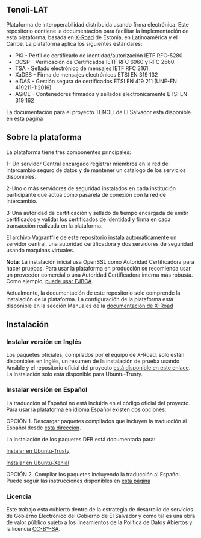 ## Tenoli-LAT 

Plataforma de interoperabilidad distribuida usando firma electrónica. Este repositorio contiene la documentación para facilitar la implementación de esta plataforma, basada en [X-Road](https://github.com/ria-ee/X-Road/) de Estonia, en Latinoamérica y el Caribe.  La plataforma aplica los siguientes estándares:

* PKI - Perfil de certificado de identidad/autorización IETF RFC-5280
* OCSP - Verificación de Certificados IETF RFC 6960 y RFC 2560.
* TSA - Sellado electrónico de mensajes  IETF RFC 3161.
* XaDES - Firma de mensajes electrónicos ETSI EN 319 132
* eIDAS - Gestión segura de certificados ETSI EN 419 211 (UNE-EN 419211-1:2016)
* ASiCE - Contenedores firmados y sellados electrónicamente ETSI EN 319 162 

La documentación para el proyecto TENOLI  de El Salvador esta disponible en [esta página](http://tenoli.gobiernoelectronico.gob.sv/) 

## Sobre la plataforma
La plataforma tiene tres componentes principales:

1- Un servidor Central encargado registrar miembros en la red de intercambio seguro de datos y de mantener un catalogo de los servicios disponibles.

2-Uno o más servidores de seguridad instalados en cada institución participante que actúa como pasarela de conexión con la red de intercambio.

3-Una autoridad de certificación y sellado de tiempo encargada de emitir certificados y validar los certificados de identidad y firma en cada transacción realizada en la plataforma. 

El archivo Vagrantfile de este repositorio instala automáticamente un servidor central, una autoridad certificadora y dos servidores de seguridad usando maquinas virtuales. 

**Nota**: La instalación inicial usa OpenSSL como Autoridad Certificadora para hacer pruebas. Para usar la plataforma en producción se recomienda usar un proveedor comercial o una Autoridad Certificadora interna más robusta. Como ejemplo, [puede usar EJBCA](https://github.com/egobsv/certificadora). 

Actualmente, la documentación de este repositorio solo comprende la instalación de la plataforma. La configuración de la plataforma está disponible en la sección Manuales de la [documentación de X-Road](https://github.com/ria-ee/X-Road/blob/develop/doc/README.md) 
 
## Instalación 

### Instalar versión en Inglés

Los paquetes oficiales, compilados por el equipo de X-Road, solo están disponibles en Inglés, un resumen de la instalación de prueba usando Ansible y el repositorio oficial del proyecto [está disponible en este enlace](https://github.com/ria-ee/X-Road/blob/develop/ansible/README.md). La instalación solo esta disponible para Ubuntu-Trusty.

### Instalar versión en Español

La traducción al Español no está incluida en el código oficial del proyecto. Para usar la plataforma en idioma Español existen dos opciones:

OPCIÓN 1. Descargar paquetes compilados que incluyen la traducción al Español desde [esta dirección](http://tenoli.gobiernoelectronico.gob.sv/debs/). 


La instalación de los paquetes DEB está documentada para:

[Instalar en Ubuntu-Trusty](ubuntu-trusty/README.md)

[Instalar en Ubuntu-Xenial](ubuntu-xenial/README.md)

OPCIÓN 2. Compilar los paquetes incluyendo la traducción al Español. Puede seguir las instrucciones disponibles en [esta página](compilar/README.md)


### Licencia

Este trabajo esta cubierto dentro de la estrategia de desarrollo de servicios de Gobierno Electrónico del Gobierno de El Salvador y como tal es una obra de valor público sujeto a los lineamientos de la Política de Datos Abiertos y la licencia [CC-BY-SA](https://creativecommons.org/licenses/by-sa/3.0/deed.es).  